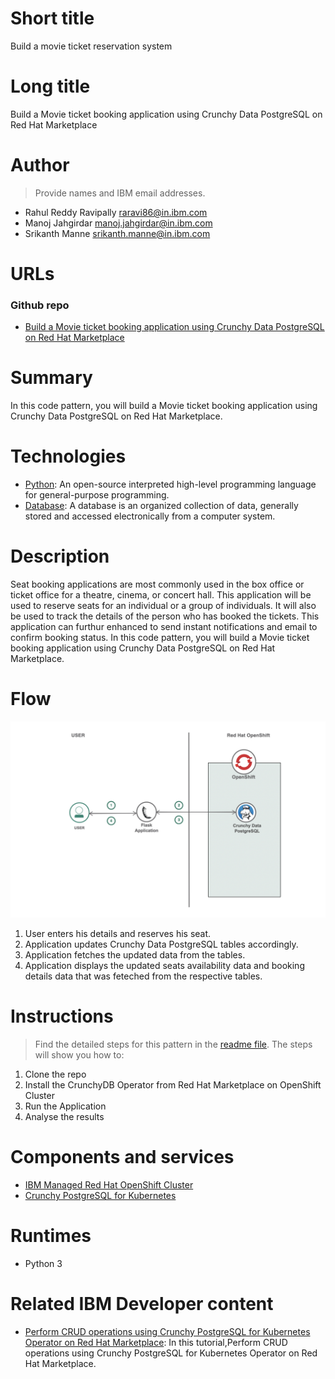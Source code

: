 # Short title

Build a movie ticket reservation system

# Long title

Build a Movie ticket booking application using Crunchy Data PostgreSQL on Red Hat Marketplace

# Author

> Provide names and IBM email addresses.

* Rahul Reddy Ravipally <raravi86@in.ibm.com>
* Manoj Jahgirdar <manoj.jahgirdar@in.ibm.com>
* Srikanth Manne <srikanth.manne@in.ibm.com>

# URLs

### Github repo

* [Build a Movie ticket booking application using Crunchy Data PostgreSQL on Red Hat Marketplace](https://github.com/IBM/movie_ticket_booking_application_using_crunchydb)

# Summary

In this code pattern, you will build a Movie ticket booking application using Crunchy Data PostgreSQL on Red Hat Marketplace.

# Technologies

* [Python](https://en.wikipedia.org/wiki/Python_(programming_language)): An open-source interpreted high-level programming language for general-purpose programming.
* [Database](https://en.wikipedia.org/wiki/Database): A database is an organized collection of data, generally stored and accessed electronically from a computer system.

# Description

Seat booking applications are most commonly used in the box office or ticket office for a theatre, cinema, or concert hall. 
This application will be used to reserve seats for an individual or a group of individuals. 
It will also be used to track the details of the person who has booked the tickets.
This application can furthur enhanced to send instant notifications and email to confirm booking status. 
In this code pattern, you will build a Movie ticket booking application using Crunchy Data PostgreSQL on Red Hat Marketplace.


# Flow

![](doc/source/images/Architecture.png)

1. User enters his details and reserves his seat.
2. Application updates Crunchy Data PostgreSQL tables accordingly.
3. Application fetches the updated data from the tables.
4. Application displays the updated seats availability data and booking details data that was feteched from the respective tables. 

# Instructions

> Find the detailed steps for this pattern in the [readme file](https://github.com/IBM/movie_ticket_booking_application_using_crunchydb/blob/master/README.md). The steps will show you how to:

1. Clone the repo
2. Install the CrunchyDB Operator from Red Hat Marketplace on OpenShift Cluster
3. Run the Application
4. Analyse the results

# Components and services

* [IBM Managed Red Hat OpenShift Cluster](https://cloud.ibm.com/kubernetes/catalog/create?platformType=openshift)
* [Crunchy PostgreSQL for Kubernetes](https://marketplace.redhat.com/en-us/products/crunchy-postgresql-for-kubernetes)

# Runtimes

* Python 3

# Related IBM Developer content

* [Perform CRUD operations using Crunchy PostgreSQL for Kubernetes Operator on Red Hat Marketplace](https://github.com/IBM/perform-crud-operations-using-crunchy-Postgresaql-for-kubernetes-operator-rhm): In this tutorial,Perform CRUD operations using Crunchy PostgreSQL for Kubernetes Operator on Red Hat Marketplace. 
